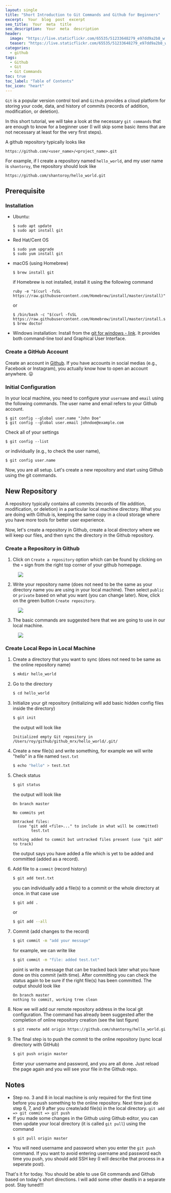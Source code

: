 ```yaml
---
layout: single
title: "Short Introduction to Git Commands and Github for Beginners"
excerpt:  Your  blog  post  excerpt  
seo_title:  Your  meta  title  
seo_description:  Your  meta  description
header:
  image: "https://live.staticflickr.com/65535/51233648279_e97dd9a2b8_w.jpg"
  teaser: "https://live.staticflickr.com/65535/51233648279_e97dd9a2b8_w.jpg"
categories:
  - github
tags:
  - Github
  - Git
  - Git Commands
toc: true
toc_label: "Table of Contents"
toc_icon: "heart"
---
```




`Git` is a popular version control tool and `Github` provides a cloud platform for storing your code, data, and history of commits (records of addition, modification, or deletion).

In this short tutorial, we will take a look at the necessary `git commands` that are enough to know for a beginner user (I will skip some basic items that are not necessary at least for the very first steps).

A github repository typically looks like
```
https://github.com/<user_name>/<project_name>.git
```

For example, if I create a repository named `hello_world`, and my user name is `shantoroy`, the repository should look like
```
https://github.com/shantoroy/hello_world.git
```

## Prerequisite
###  Installation
* Ubuntu: 
	```
	$ sudo apt update
	$ sudo apt install git
	```
* Red Hat/Cent OS
	```
	$ sudo yum upgrade
	$ sudo yum install git
	```
* macOS (using Homebrew)
	```
	$ brew install git
	```
	if Homebrew is not installed, install it using the following command
	```
	ruby -e "$(curl -fsSL https://raw.githubusercontent.com/Homebrew/install/master/install)"
	```
	or 
	```
	$ /bin/bash -c "$(curl -fsSL https://raw.githubusercontent.com/Homebrew/install/master/install.sh)"
	$ brew doctor
	```
* Windows installation: 
Install from the [git for windows - link](https://gitforwindows.org/). It provides both command-line tool and Graphical User Interface.

### Create a GitHub Account
Create an account in [Github](https://github.com/). If you have accounts in social medias (e.g., Facebook or Instagram), you actually know how to open an account anywhere. :stuck_out_tongue:

### Initial Configuration
In your local machine, you need to configure your `username` and `email` using the following commands. The user name and email refers to your Github account.

```console
$ git config --global user.name "John Doe"
$ git config --global user.email johndoe@example.com
```

Check all of your settings 
```
$ git config --list
```

or individually (e.g., to check the user name),

```console
$ git config user.name
```

Now, you are all setup. Let's create a new repository and start using Github using the git commands.

## New Repository
A repository typically contains all commits (records of file addition, modification, or deletion) in a particular local machine directory. What you are doing with Github is, keeping the same copy in a cloud storage where you have more tools for better user experience.

Now, let's create a repository in Github, create a local directory where we will keep our files, and then sync the directory in the Github repository.

### Create a Repository in Github
1. Click on `Create a repository` option which can be found by clicking on the `+` sign from the right top corner of your github homepage.
<figure>
  <a href="https://live.staticflickr.com/65535/51232116102_5bdf10f7ef_w.jpg"><img src="https://live.staticflickr.com/65535/51232116102_5bdf10f7ef_w.jpg"></a>
</figure>

2. Write your repository name (does not need to be the same as your directory name you are using in your local machine). Then select `public` or `private` based on what you want (you can change later). Now, click on the green button `Create repository`.
<figure>
  <a href="https://live.staticflickr.com/65535/51233030128_008d10a5f2_w.jpg"><img src="https://live.staticflickr.com/65535/51233030128_008d10a5f2_w.jpg"></a>
</figure>

3. The basic commands are suggested here that we are going to use in our local machine.

<figure>
  <a href="https://live.staticflickr.com/65535/51232820531_20178f3e7e_w.jpg"><img src="https://live.staticflickr.com/65535/51232820531_20178f3e7e_w.jpg"></a>
</figure>


### Create Local Repo in Local Machine
1. Create a directory that you want to sync (does not need to be same as the online repository name)
	```sh
	$ mkdir hello_world
	```
2. Go to the directory
	```sh
	$ cd hello_world
	```
3. Initialize your git repository (initializing will add basic hidden config files inside the directory)
	```sh
	$ git init
	```
	the output will look like
	```
	Initialized empty Git repository in /Users/roy/github/github_mrx/hello_world/.git/
	```
4. Create a new file(s) and write something, for example we will write "hello" in a file named `test.txt`
	```sh
	$ echo "hello" > test.txt
	```
5. Check status
	```sh
	$ git status
	```
	the output will look like
	```
	On branch master

	No commits yet

	Untracked files:
	  (use "git add <file>..." to include in what will be committed)
			test.txt

	nothing added to commit but untracked files present (use "git add" to track)
	```
	the output says you have added a file which is yet to be added and committed (added as a record).
6. Add file to a `commit` (record history)
	```sh
	$ git add test.txt
	```
	you can individually add a file(s) to a commit or the whole directory at once. in that case use 
	```sh
	$ git add .
	```
	or 
	```sh
	$ git add --all
	```
7. Commit (add changes to the record)
	```sh
	$ git commit -m "add your message"
	```
	for example, we can write like
	```sh
	$ git commit -m "file: added test.txt"
	```
	point is write a message that can be tracked back later what you have done on this commit (with time). After committing you can check the status again to be sure if the right file(s) has been committed. The output should look like

	```
	On branch master
	nothing to commit, working tree clean
	```

8. Now we will add our remote repository address in the local git configuration. The command has already been suggested after the completion of online repository creation (see the last figure)
	```sh
	$ git remote add origin https://github.com/shantoroy/hello_world.git
	```

9. The final step is to push the commit to the online repository (sync local directory with GitHub)
		
	```sh
	$ git push origin master
	```
	Enter your username and password, and you are all done. Just reload the page again and you will see your file in the Github repo.

## Notes
* Step no. 3 and 8 in local machine is only required for the first time before you push something to the online repository. Next time just do step 6, 7, and 9 after you create/add file(s) in the local directory.
`git add => git commit => git push`
* If you made some changes in the Github using Github editor, you can then update your local directory (it is called `git pull`) using the command
	```
	$ git pull origin master
	```
* You will need username and password when you enter the `git push` command. If you want to avoid entering username and password each time you push, you should add SSH key (I will describe that process in a seperate post).


That's it for today. You should be able to use Git commands and Github based on today's short directions. I will add some other deatils in a separate post. Stay tuned!!!
<!--stackedit_data:
eyJoaXN0b3J5IjpbMTg5NTc3MzgzOSwxNzcxOTk1NDI4LC0xNj
cwNTUzMjI4LC0xNzU0NzE5NTc1LDE3MTk2OTYwMzQsMzcyMTM0
ODEzXX0=
-->